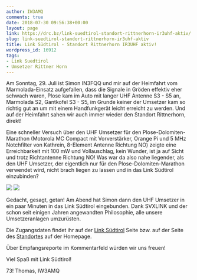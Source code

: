 ```yaml
---
author: IW3AMQ
comments: true
date: 2018-07-30 09:56:38+00:00
layout: page
link: https://drc.bz/link-suedtirol-standort-rittnerhorn-ir3uhf-aktiv/
slug: link-suedtirol-standort-rittnerhorn-ir3uhf-aktiv
title: Link Südtirol - Standort Rittnerhorn IR3UHF aktiv!
wordpress_id: 16912
tags:
- Link Suedtirol
- Umsetzer Rittner Horn
---
```


Am Sonntag, 29. Juli ist Simon IN3FQQ und mir auf der Heimfahrt vom Marmolada-Einsatz aufgefallen, dass die Signale in Gröden effektiv eher schwach waren, Plose kam im Auto mit langer UHF Antenne S3 - S5 an, Marmolada S2, Gantkofel S3 - S5, im Grunde keiner der Umsetzer kam so richtig gut an um mit einem Handfunkgerät leicht erreicht zu werden. Und auf der Heimfahrt sahen wir auch immer wieder den Standort Rittnerhorn, direkt!

Eine schneller Versuch über den UHF Umsetzer für den Plose-Dolomiten-Marathon (Motorola MC Compact mit Vorverstärker, Orange Pi und 5 MHz Notchfilter von Kathrein, 8-Element Antenne Richtung NO) zeigte eine Erreichbarkeit mit 100 mW und Vollauschlag, kein Wunder, ist ja auf Sicht und trotz Richtantenne Richtung NO! Was war da also nahe liegender, als den UHF Umsetzer, der eigentlich nur für den Plose-Dolomiten-Marathon verwendet wird, nicht brach liegen zu lassen und in das Link Südtirol einzubinden?

![](https://drc.bz/wp-content/uploads/2016/07/20160730_151116-e1469959727823-768x1024.jpg) ![](https://drc.bz/wp-content/uploads/2018/07/20171013_165700-e1532941235121-1024x964.jpg)

Gedacht, gesagt, getan! Am Abend hat Simon dann den UHF Umsetzer in ein paar Minuten in das Link Südtirol eingebunden. Dank SVXLINK und der schon seit einigen Jahren angewandten Philosophie, alle unsere Umsetzeranlagen umzurüsten.

Die Zugangsdaten findet ihr auf der [Link Südtirol](https://drc.bz/betriebsarten/linksuedtirol/uebersicht/) Seite bzw. auf der Seite des [Standortes](https://drc.bz/relaisstandorte/aktualisierung-der-rufzeichen-unserer-echolink-umsetzer/) auf der Homepage.



Über Empfangsreporte im Kommentarfeld würden wir uns freuen!



Viel Spaß mit Link Südtirol!

73! Thomas, IW3AMQ
